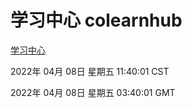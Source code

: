 # 学习中心 colearnhub
[学习中心](http://59.174.26.18:56308/colearnhub/)

2022年 04月 08日 星期五 11:40:01 CST

2022年 04月 08日 星期五 03:40:01 GMT
